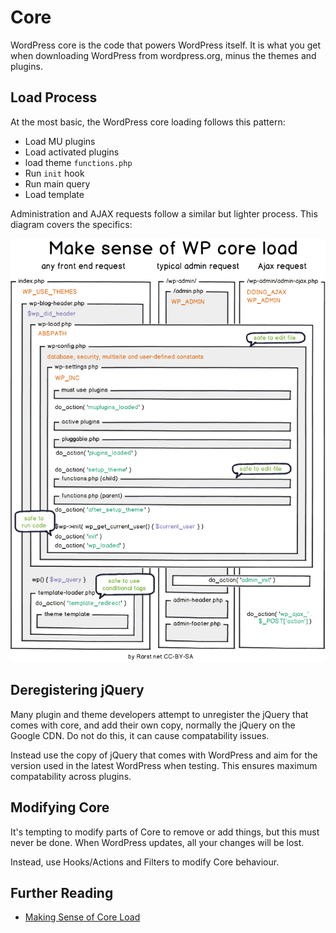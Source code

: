# Core

WordPress core is the code that powers WordPress itself. It is what you get when downloading WordPress from wordpress.org, minus the themes and plugins.

## Load Process

At the most basic, the WordPress core loading follows this pattern:

* Load MU plugins
* Load activated plugins
* load theme `functions.php`
* Run `init` hook
* Run main query
* Load template

Administration and AJAX requests follow a similar but lighter process. This diagram covers the specifics:

[![WordPress Core Load](.gitbook/assets/wordpress_core_load%20%283%29.png)](https://github.com/tomjn/WordPress-The-Right-Way/tree/d48f16959784ba7a87b9401fb918104b476aaf36/en/assets/wordpress_core_load.png)

## Deregistering jQuery

Many plugin and theme developers attempt to unregister the jQuery that comes with core, and add their own copy, normally the jQuery on the Google CDN. Do not do this, it can cause compatability issues.

Instead use the copy of jQuery that comes with WordPress and aim for the version used in the latest WordPress when testing. This ensures maximum compatability across plugins.

## Modifying Core

It's tempting to modify parts of Core to remove or add things, but this must never be done. When WordPress updates, all your changes will be lost.

Instead, use Hooks/Actions and Filters to modify Core behaviour.

## Further Reading

* [Making Sense of Core Load](http://www.rarst.net/wordpress/wordpress-core-load/)


